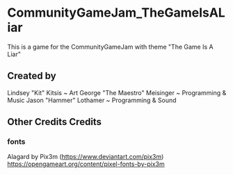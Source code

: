 # CommunityGameJam_TheGameIsALiar
This is a game for the CommunityGameJam with theme "The Game Is A Liar"

## Created by
Lindsey "Kit" Kitsis ~ Art
George "The Maestro" Meisinger ~ Programming & Music
Jason "Hammer" Lothamer ~ Programming & Sound


## Other Credits Credits

### fonts
Alagard by Pix3m (https://www.deviantart.com/pix3m)
https://opengameart.org/content/pixel-fonts-by-pix3m
